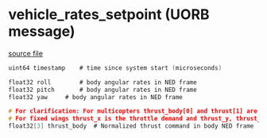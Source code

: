 # vehicle_rates_setpoint (UORB message)



[source file](https://github.com/PX4/PX4-Autopilot/blob/main/msg/vehicle_rates_setpoint.msg)

```c
uint64 timestamp	# time since system start (microseconds)

float32 roll		# body angular rates in NED frame
float32 pitch		# body angular rates in NED frame
float32 yaw		# body angular rates in NED frame

# For clarification: For multicopters thrust_body[0] and thrust[1] are usually 0 and thrust[2] is the negative throttle demand.
# For fixed wings thrust_x is the throttle demand and thrust_y, thrust_z will usually be zero.
float32[3] thrust_body	# Normalized thrust command in body NED frame [-1,1]

```
